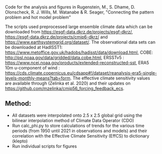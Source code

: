 Code for the analysis and figures in Rugenstein, M., S. Dhame, D. Olonscheck, R. J. Wills, M. Watanabe & R. Seager, "Connecting the pattern problem and hot model problem"

The scripts used preprocessed large ensemble climate data which can be downloaded from https://esgf-data.dkrz.de/projects/esgf-dkrz/, https://esgf-data.dkrz.de/projects/cmip6-dkrz/ and https://www.earthsystemgrid.org/dataset/. The observational data sets can
be downloaded at HadISST1: https://www.metoffice.gov.uk/hadobs/hadisst/data/download.html, COBE: http://psl.noaa.gov/data/gridded/data.cobe.html, ERSSTv5 : https://www.ncei.noaa.gov/products/extended-reconstructed-sst, ERA5 10m u-component of wind : https://cds.climate.copernicus.eu/cdsapp#!/dataset/reanalysis-era5-single-levels-monthly-means?tab=form. The effective climate sensitivity values are available through (Zelinka et al. 2020) and their updates on https://github.com/mzelinka/cmip56_forcing_feedback_ecs.

Method:
------
- All datasets were interpolated onto 2.5 x 2.5 global grid using the bilinear interpolation method of Climate Data Operator (CDO)
- Run calc_phi.py to store calculations of trends for the various time periods (from 1950 until 2021 in observations and models) and their correlation with the Effective Climate Sensitivity (EffCS) to dictionary (klepto)
- Run individual scripts for figures

